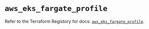 # `aws_eks_fargate_profile`

Refer to the Terraform Registory for docs: [`aws_eks_fargate_profile`](https://registry.terraform.io/providers/hashicorp/aws/5.9.0/docs/resources/eks_fargate_profile).
